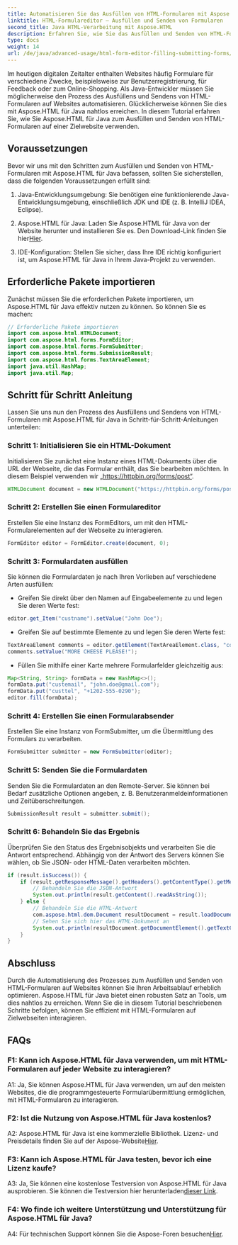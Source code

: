 ```yaml
---
title: Automatisieren Sie das Ausfüllen von HTML-Formularen mit Aspose.HTML für Java
linktitle: HTML-Formulareditor – Ausfüllen und Senden von Formularen
second_title: Java HTML-Verarbeitung mit Aspose.HTML
description: Erfahren Sie, wie Sie das Ausfüllen und Senden von HTML-Formularen mit Aspose.HTML für Java automatisieren. Vereinfachen Sie die Webinteraktion mit diesem Tutorial.
type: docs
weight: 14
url: /de/java/advanced-usage/html-form-editor-filling-submitting-forms/
---
```

Im heutigen digitalen Zeitalter enthalten Websites häufig Formulare für verschiedene Zwecke, beispielsweise zur Benutzerregistrierung, für Feedback oder zum Online-Shopping. Als Java-Entwickler müssen Sie möglicherweise den Prozess des Ausfüllens und Sendens von HTML-Formularen auf Websites automatisieren. Glücklicherweise können Sie dies mit Aspose.HTML für Java nahtlos erreichen. In diesem Tutorial erfahren Sie, wie Sie Aspose.HTML für Java zum Ausfüllen und Senden von HTML-Formularen auf einer Zielwebsite verwenden.

## Voraussetzungen

Bevor wir uns mit den Schritten zum Ausfüllen und Senden von HTML-Formularen mit Aspose.HTML für Java befassen, sollten Sie sicherstellen, dass die folgenden Voraussetzungen erfüllt sind:

1. Java-Entwicklungsumgebung: Sie benötigen eine funktionierende Java-Entwicklungsumgebung, einschließlich JDK und IDE (z. B. IntelliJ IDEA, Eclipse).

2.  Aspose.HTML für Java: Laden Sie Aspose.HTML für Java von der Website herunter und installieren Sie es. Den Download-Link finden Sie hier[Hier](https://releases.aspose.com/html/java/).

3. IDE-Konfiguration: Stellen Sie sicher, dass Ihre IDE richtig konfiguriert ist, um Aspose.HTML für Java in Ihrem Java-Projekt zu verwenden.

## Erforderliche Pakete importieren

Zunächst müssen Sie die erforderlichen Pakete importieren, um Aspose.HTML für Java effektiv nutzen zu können. So können Sie es machen:

```java
// Erforderliche Pakete importieren
import com.aspose.html.HTMLDocument;
import com.aspose.html.forms.FormEditor;
import com.aspose.html.forms.FormSubmitter;
import com.aspose.html.forms.SubmissionResult;
import com.aspose.html.forms.TextAreaElement;
import java.util.HashMap;
import java.util.Map;
```

## Schritt für Schritt Anleitung

Lassen Sie uns nun den Prozess des Ausfüllens und Sendens von HTML-Formularen mit Aspose.HTML für Java in Schritt-für-Schritt-Anleitungen unterteilen:

### Schritt 1: Initialisieren Sie ein HTML-Dokument

Initialisieren Sie zunächst eine Instanz eines HTML-Dokuments über die URL der Webseite, die das Formular enthält, das Sie bearbeiten möchten. In diesem Beispiel verwenden wir „https://httpbin.org/forms/post“.

```java
HTMLDocument document = new HTMLDocument("https://httpbin.org/forms/post");
```

### Schritt 2: Erstellen Sie einen Formulareditor

Erstellen Sie eine Instanz des FormEditors, um mit den HTML-Formularelementen auf der Webseite zu interagieren.

```java
FormEditor editor = FormEditor.create(document, 0);
```

### Schritt 3: Formulardaten ausfüllen

Sie können die Formulardaten je nach Ihren Vorlieben auf verschiedene Arten ausfüllen:

- Greifen Sie direkt über den Namen auf Eingabeelemente zu und legen Sie deren Werte fest:

```java
editor.get_Item("custname").setValue("John Doe");
```

- Greifen Sie auf bestimmte Elemente zu und legen Sie deren Werte fest:

```java
TextAreaElement comments = editor.getElement(TextAreaElement.class, "comments");
comments.setValue("MORE CHEESE PLEASE!");
```

- Füllen Sie mithilfe einer Karte mehrere Formularfelder gleichzeitig aus:

```java
Map<String, String> formData = new HashMap<>();
formData.put("custemail", "john.doe@gmail.com");
formData.put("custtel", "+1202-555-0290");
editor.fill(formData);
```

### Schritt 4: Erstellen Sie einen Formularabsender

Erstellen Sie eine Instanz von FormSubmitter, um die Übermittlung des Formulars zu verarbeiten.

```java
FormSubmitter submitter = new FormSubmitter(editor);
```

### Schritt 5: Senden Sie die Formulardaten

Senden Sie die Formulardaten an den Remote-Server. Sie können bei Bedarf zusätzliche Optionen angeben, z. B. Benutzeranmeldeinformationen und Zeitüberschreitungen.

```java
SubmissionResult result = submitter.submit();
```

### Schritt 6: Behandeln Sie das Ergebnis

Überprüfen Sie den Status des Ergebnisobjekts und verarbeiten Sie die Antwort entsprechend. Abhängig von der Antwort des Servers können Sie wählen, ob Sie JSON- oder HTML-Daten verarbeiten möchten.

```java
if (result.isSuccess()) {
    if (result.getResponseMessage().getHeaders().getContentType().getMediaType().equals("application/json")) {
        // Behandeln Sie die JSON-Antwort
        System.out.println(result.getContent().readAsString());
    } else {
        // Behandeln Sie die HTML-Antwort
        com.aspose.html.dom.Document resultDocument = result.loadDocument();
        // Sehen Sie sich hier das HTML-Dokument an
        System.out.println(resultDocument.getDocumentElement().getTextContent());
    }
}
```

## Abschluss

Durch die Automatisierung des Prozesses zum Ausfüllen und Senden von HTML-Formularen auf Websites können Sie Ihren Arbeitsablauf erheblich optimieren. Aspose.HTML für Java bietet einen robusten Satz an Tools, um dies nahtlos zu erreichen. Wenn Sie die in diesem Tutorial beschriebenen Schritte befolgen, können Sie effizient mit HTML-Formularen auf Zielwebseiten interagieren.

## FAQs

### F1: Kann ich Aspose.HTML für Java verwenden, um mit HTML-Formularen auf jeder Website zu interagieren?

A1: Ja, Sie können Aspose.HTML für Java verwenden, um auf den meisten Websites, die die programmgesteuerte Formularübermittlung ermöglichen, mit HTML-Formularen zu interagieren.

### F2: Ist die Nutzung von Aspose.HTML für Java kostenlos?

 A2: Aspose.HTML für Java ist eine kommerzielle Bibliothek. Lizenz- und Preisdetails finden Sie auf der Aspose-Website[Hier](https://purchase.aspose.com/buy).

### F3: Kann ich Aspose.HTML für Java testen, bevor ich eine Lizenz kaufe?

 A3: Ja, Sie können eine kostenlose Testversion von Aspose.HTML für Java ausprobieren. Sie können die Testversion hier herunterladen[dieser Link](https://releases.aspose.com/).

### F4: Wo finde ich weitere Unterstützung und Unterstützung für Aspose.HTML für Java?

 A4: Für technischen Support können Sie die Aspose-Foren besuchen[Hier](https://forum.aspose.com/).